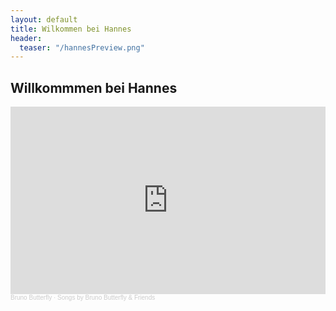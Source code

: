 ```yaml
---
layout: default
title: Wilkommen bei Hannes
header:
  teaser: "/hannesPreview.png"
---
```


## Willkommmen bei Hannes

<iframe width="100%" height="300" scrolling="no" frameborder="no" allow="autoplay" src="https://w.soundcloud.com/player/?url=https%3A//api.soundcloud.com/playlists/1289271007&color=%231ba09f&auto_play=false&hide_related=false&show_comments=true&show_user=true&show_reposts=false&show_teaser=true&visual=true"></iframe><div style="font-size: 10px; color: #cccccc;line-break: anywhere;word-break: normal;overflow: hidden;white-space: nowrap;text-overflow: ellipsis; font-family: Interstate,Lucida Grande,Lucida Sans Unicode,Lucida Sans,Garuda,Verdana,Tahoma,sans-serif;font-weight: 100;"><a href="https://soundcloud.com/hannes-latocha" title="Bruno Butterfly" target="_blank" style="color: #cccccc; text-decoration: none;">Bruno Butterfly</a> · <a href="https://soundcloud.com/hannes-latocha/sets/songs-by-bruno-butterfly" title="Songs by Bruno Butterfly &amp; Friends" target="_blank" style="color: #cccccc; text-decoration: none;">Songs by Bruno Butterfly &amp; Friends</a></div>


